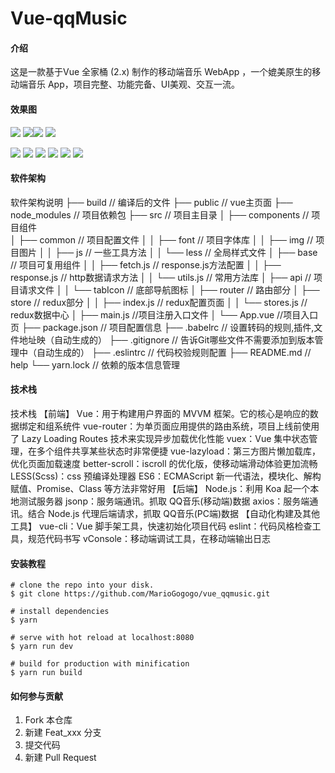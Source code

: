 # Vue-qqMusic

#### 介绍
这是一款基于Vue 全家桶 (2.x) 制作的移动端音乐 WebApp ，一个媲美原生的移动端音乐 App，项目完整、功能完备、UI美观、交互一流。
#### 效果图
![](http://book.52react.cn/20190319085537.png) ![](http://book.52react.cn/20190319085620.png)![](http://book.52react.cn/20190319085601.png) ![](http://book.52react.cn/20190319085639.png)

![](http://book.52react.cn/20190319085700.png) ![](http://book.52react.cn/20190319085722.png)
![](http://book.52react.cn/20190319090108.png) ![](http://book.52react.cn/20190319085856.png)
![](http://book.52react.cn/20190319085912.png) ![](http://book.52react.cn/20190319085937.png)
#### 软件架构
软件架构说明
├── build                        // 编译后的文件
├── public                       // vue主页面
├── node_modules                // 项目依赖包
├── src                         // 项目主目录
│   ├── components              // 项目组件  
│   ├── common                  // 项目配置文件
│   │    ├── font               // 项目字体库
│   │    ├── img                // 项目图片
│   │    ├── js                // 一些工具方法
│   │    └── less              // 全局样式文件
│   ├── base                   // 项目可复用组件
│   │    ├── fetch.js           // response.js方法配置
│   │    ├── response.js        // http数据请求方法
│   │    └── utils.js           // 常用方法库
│   ├── api                  //   项目请求文件
│   │    └── tabIcon            // 底部导航图标
│   ├── router                  // 路由部分
│   ├── store                   // redux部分
│   │    ├── index.js           // redux配置页面
│   │    └── stores.js          // redux数据中心
│   ├── main.js                  //项目注册入口文件
│   └── App.vue                  //项目入口页
├── package.json                // 项目配置信息
├── .babelrc                    // 设置转码的规则,插件,文件地址映（自动生成的）
├── .gitignore                  // 告诉Git哪些文件不需要添加到版本管理中（自动生成的）
├── .eslintrc                   // 代码校验规则配置
├── README.md                   // help
└── yarn.lock                   // 依赖的版本信息管理

#### 技术栈
技术栈
【前端】
Vue：用于构建用户界面的 MVVM 框架。它的核心是响应的数据绑定和组系统件
vue-router：为单页面应用提供的路由系统，项目上线前使用了 Lazy Loading Routes 技术来实现异步加载优化性能
vuex：Vue 集中状态管理，在多个组件共享某些状态时非常便捷
vue-lazyload：第三方图片懒加载库，优化页面加载速度
better-scroll：iscroll 的优化版，使移动端滑动体验更加流畅
LESS(Scss)：css 预编译处理器
ES6：ECMAScript 新一代语法，模块化、解构赋值、Promise、Class 等方法非常好用
【后端】
Node.js：利用 Koa 起一个本地测试服务器
jsonp：服务端通讯。抓取 QQ音乐(移动端)数据
axios：服务端通讯。结合 Node.js 代理后端请求，抓取 QQ音乐(PC端)数据
【自动化构建及其他工具】
vue-cli：Vue 脚手架工具，快速初始化项目代码
eslint：代码风格检查工具，规范代码书写
vConsole：移动端调试工具，在移动端输出日志
#### 安装教程
```
# clone the repo into your disk.
$ git clone https://github.com/MarioGogogo/vue_qqmusic.git

# install dependencies
$ yarn

# serve with hot reload at localhost:8080
$ yarn run dev

# build for production with minification
$ yarn run build
```

#### 如何参与贡献

1. Fork 本仓库
2. 新建 Feat_xxx 分支
3. 提交代码
4. 新建 Pull Request
